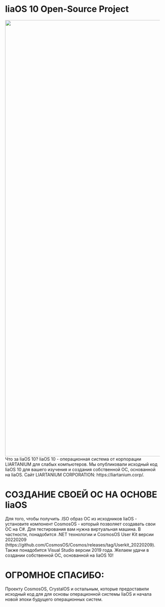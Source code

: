 <H1>liaOS 10 Open-Source Project</h1>
<img width="1418"  src="https://user-images.githubusercontent.com/104256361/165561197-737c8d5e-659d-4d1d-bba8-d8755632e4ff.png">
Что за liaOS 10?
liaOS 10 - операционная система от корпорации LIARTANIUM для слабых компьютеров. Мы опубликовали исходный код liaOS 10 для вашего изучения и создания собственной ОС, основанной на liaOS. Сайт LIARTANIUM CORPORATION: https://liartanium.corp/.
<h1>СОЗДАНИЕ СВОЕЙ ОС НА ОСНОВЕ liaOS</h1>
Для того, чтобы получить .ISO образ ОС из исходников liaOS - установите компонент CosmosOS - который позволяет создавать свои ОС на C#.
Для тестирования вам нужна виртуальная машина.
В частности, понадобится .NET технологии и CosmosOS User Kit версии 20220209 (https://github.com/CosmosOS/Cosmos/releases/tag/Userkit_20220209).
Также понадобится Visual Studio версии 2019 года.
Желаем удачи в создании собственной ОС, основанной на liaOS 10!
<h1>ОГРОМНОЕ СПАСИБО:</h1>
Проекту CosmosOS, CrystalOS и остальным, которые предоставили исходный код для для основы операционной системы liaOS и начала новой эпохи будущего операционных систем.
